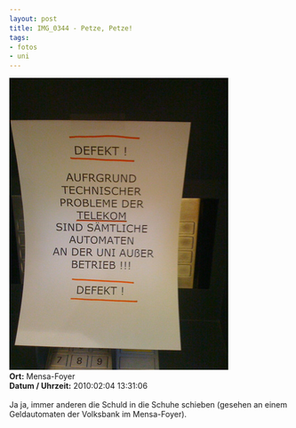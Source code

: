 ```yaml
--- 
layout: post
title: IMG_0344 - Petze, Petze!
tags: 
- fotos
- uni
---
```

<img src="/uploads/images/2010_07/IMG_0344.jpg" alt="IMG_0344 - Petze, Petze!" class="aligncenter" /><br />
<strong>Ort:</strong> Mensa-Foyer<br />
<strong>Datum / Uhrzeit:</strong> 2010:02:04 13:31:06<br />
<br />
Ja ja, immer anderen die Schuld in die Schuhe schieben (gesehen an einem Geldautomaten der Volksbank im Mensa-Foyer).
